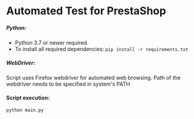 # Automated Test for PrestaShop

##### Python:
* Python 3.7 or newer required. 
* To install all required dependencies: `pip install -r requirements.txt`

##### WebDriver:
Script uses Firefox webdriver for automated web browsing. Path of the webdriver needs to be specified in system's PATH

#### Script execution:

`python main.py`
